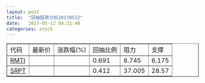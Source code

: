 ```yaml
---
layout: post
title:  "回抽股票分析20170512"
date:   2017-05-12 04:21:40
categories: stock
---
```

<script type="text/javascript">
var stockList = []
stockList.push('gb_rmti');
stockList.push('gb_srpt');
</script>
<table border="1">
 <tr>
 <td>代码</td>
 <td>最新价</td>
 <td>涨跌幅(%)</td>
 <td>回抽比例</td>
 <td>阻力</td>
 <td>支撑</td>
</tr>
  <tr id="rmti">
  <td><a href="http://stock.finance.sina.com.cn/usstock/quotes/RMTI.html" target="_blank">RMTI</a></td><td></td><td></td><td>0.691</td><td>8.745</td><td>6.175</td></tr>
  <tr id="srpt">
  <td><a href="http://stock.finance.sina.com.cn/usstock/quotes/SRPT.html" target="_blank">SRPT</a></td><td></td><td></td><td>0.412</td><td>37.005</td><td>28.57</td></tr>
</table>
